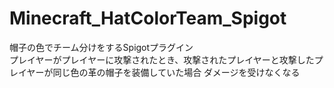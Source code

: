 # Minecraft_HatColorTeam_Spigot
帽子の色でチーム分けをするSpigotプラグイン
<br>
プレイヤーがプレイヤーに攻撃されたとき、攻撃されたプレイヤーと攻撃したプレイヤーが同じ色の革の帽子を装備していた場合 ダメージを受けなくなる

